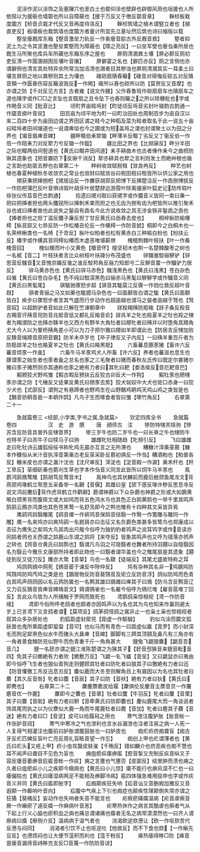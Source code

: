 <!-- { "loadSidebar": true } -->
　　泥涂作泥以涂饰之及塞隟穴也垩白土也塈仰涂也壁辟也辟御风雨也垣援也人所依阻以为援衞也墙鄣也所以自障蔽也【援于万反又于倦反鄣音章】
　　榦桢板栽度圜方【桢音贞栽才代反又音再度待洛反】
　　榦桢筑墙之植木谓竪立者也【植直吏反】板墙板也栽筑墙也度圜方者量计所宜先立基址然后筑也诗曰缩版以载
　　墼垒廥厩库东箱【墼音激垒力轨反一作絫廥音脍古外反厩音救】
　　墼者抑泥土为之令其坚激也墼垒累墼而为障蔽也【障之亮反】一曰垒军壁也廥刍槀所居也厩生马所聚也库兵车所藏也东箱东序之屋也
　　屏厕清溷粪土壤【屏必郡反厕初吏反清一作圊溷胡困反壤叶音攘】
　　屏僻宴之名也【僻匹亦反】厕之言侧也亦谓僻侧也清言其处特异余所常当加洁清也溷者目其秽浊也屏厕清溷其实一耳柔土曰壤言屏厕之地以粪秽则其土为壤也
　　碓硙扇隤舂簸【碓音对得悔反硙五对反隤音頽一作匮舂伤容反簸波我反一作飏】碓所以舂也硙所以防【莫贺反又音摩】也亦谓之防【千对反见方言】古者雍【说文作雝】父作舂鲁班作硙扇扇车也隤扇车之道也隤字或作□□之言坠也言既扇之且令坠下也舂则簸之之所以除穅秕也字或作飏音义同【秕音比】
　　顷町界亩畦埓封【町徒顷反埓音劣封叶锄韵古韵通一作窳音庾叶音臾】
　　田百亩为顷平地为町一曰町治田处也周制百步为亩自汉以来二百四十步为亩田边谓之界田区谓之畦今之种稻及菜为畦者取名于此一说五十亩曰畦埓者田间堳道也一说谓庳垣也今之圃或为短盖埓之谓也封谓聚土以为田之分界也【堳音眉庳音婢】
　　疆畔畷伯耒犂锄【畔薄半反畷丁劣反又丁衞反伯一作佰一作陌耒力对反犂力兮反锄一作鉏】
　　疆比田之界也【比频寐反】畔分半田之际也畷两伯间竪道也【黄氏曰畷井田间道】耒手耕曲木也古者倕作耒今之曲把防锹其遗象也【把音霸防下反锹千消反】犂亦耕具也犂之言利则发土而絶艸根也锄之言助也助苗去秽也右章第二十
　　种树收敛赋税租【敛良冉反】
　　种艺也树植也春夏种植秋冬收敛农之常业也敛财曰赋敛谷曰税田税曰租皆所以供公家之用也
　　捃获秉把挿捌杷【捃居运反一作攈获胡郭反把博下反挿楚洽反一作臿捌博拔反一作防杷蒲巴反叶音惧诗瑕叶胡牙叶居楚辞远游霞叶除离骚家叶狐史记防传瑕叶徐张仪传苴音巴古韵通】
　　拾遗曰捃刈取曰获捃字或作攟音义皆同一束曰秉一把曰把挿者担也两头鑯锐所以挿刺禾束而担之也无齿为捌有齿为杷皆所以推引聚禾谷也或曰挿者凿也此说失之鍫自有臿名今此方说收敛之具无涉金铁非鍫臿之臿也【挿者担也之担丁滥反鑯子廉反担丁甘反黄氏曰臿舂去皮也】
　　桐梓枞防榆椿樗【枞音踪又七恭反防一作松椿丑伦反一作櫄樗一作防音摅】桐即今之白桐木也一名荣梓楸类也一名椅【于竒反】枞叶似柏者也松有黄赤白三种榆白枌也【枌扶云反】椿字或作櫄其音同樗似椿而木虚恶唯堪薪燎
　　槐檀荆棘叶枝扶【叶一作桑槐音回】
　　槐似櫰而叶小又黄色【櫰音怀】檀坚韧木也荆一名楚棘酸枣之树也一名樲【音二】叶枝扶者言比众树枝叶扶疎分布茂盛也
　　骍騩骓駮骊駵驴【骍思营反騩音又音愧京媚反骓之谁反駮邦角反骊力知郎兮二反駵音畱一作驑驴力居反】
　　骍马黄赤色也【黄氏曰骍马赤色】騩浅黑色也【黄氏曰浅黑】苍白杂色曰骓【黄氏曰苍白杂毛】色不纯曰駮深黑色曰骊赤马黑髦曰駵駵字或作驑音义同【黄氏曰黑髦尾】
　　骐駹驰骤怒步超【骐音其駹莫江反骤一作驺仕救反超叶音趋】
　　骐者青骊之马文如綦也駹骢马杂色也一曰面颡皆白谓之駹【黄氏曰面颡皆白】疾步曰骤怒步者言其气盛而行步动作也超逾越也谓马之骏者逾越于驽也【驽音奴】以超韵驴者音如此已解在竺谏朝章中
　　牂羖羯羠防羝羭【牂子桑反羖音古羯音讦羠音兕防音兆羝音低又都礼反羭音俞】牂呉羊之牝也羖夏羊之牡也羖之犗者为羯谓防之也羠亦騬羊也又西方有野羊大角牡者曰羱牝者曰羠并以时堕角其羱角尤大今人以为鞌桥羠角差小可以为刀子把尔雅曰羱如羊即谓此也【防居言反犗加败反騬音绳羱音原把音霸】防羊未卒岁也【卒子律反又子内反】一曰羠羊重百斤者为防羝牂羊之牡也羭夏羊之牡也【黄氏曰羭黑羝】
　　六畜蕃息豚豕猪【畜许六反蕃音烦豕一作彘】
　　六畜牛马羊豕鸡犬人所畜【许六反】养者也蕃滋也息生也豚谓豕之始生者也豕者彘之总名也豕之三毛聚者曰猪而春秋左氏传曰既定尔娄猪尔雅曰豕子猪然则亦其通称也豕之絶有力者曰其牝曰豝【娄洛侯反音厄豝音巴】
　　豭豮狡犬野鸡雏【豭古暇反豮扶云反狡古卯反犬一作狗】
　　豭牡豕也豮犗豕亦谓之防【弋棰反又徒果反黄氏曰豮豕去势】狡犬匈奴中大犬也钜口赤身一曰狡少犬也【式邵反】谓狗之有悬蹄者也野鸡生在山野鷮鸡鹖鸡天鸡山鸡之类皆是也【鷮音骄鹖音曷一本鹖作鹍】凡鸟子生而啄食者皆曰雏【啄竹角反】
　　右章第二十一

　　急就篇卷三
<经部,小学类,字书之属,急就篇>
　　钦定四库全书
　　急就篇卷四　　　　　　汉　史　游　撰
　　唐　顔师古　注
　　犙防特犗羔犊驹【犙苏含反防音具普外反犗音界】
　　犙三岁牛也防二岁牛也一曰长脊之牛也犗防牛也特羊子曰羔牛子曰犊马子曰驹
　　雄雌牝牡相随趋【牝频引反】
　　飞曰雄雌走曰牝牡诗云雄狐绥绥书称牝鸡无晨亦互言之无所滞也
　　糟糠汁滓槀莝蒭【糠本作穅俗从米汁音执滓音第槀古老反莝采卧反蒭初俱反一作刍】糟酒粕也【粕普各反】糠米皮也亦谓之蛊汁沈也【沈尺审反】滓淀也【淀音殿一作澼】槀禾秆也【秆工旱反】莝细斫槀也蒭刈生草也字本作刍音义同言此皆所以饲牛马羊豕也
　　鳯爵鸿鹄鴈鹜雉【鹄胡笃反鹜音木】
　　鳯神鸟也其状麟前而鹿后虵颈鱼尾龙文背燕颔鸡喙鹤立鸳思五采备举一名鶠【音偃】其雌曰皇【颔下感反喙许秽反思息寺反说文鸿前麐后背作虎背鹤立作鹳颡】爵谓神爵以下众杂爵也神爵之形或大如鷃黄喉白颈黑背而腹斑文或大如鸠而背五色鸿水鸟也其色正白鹄黄鹄也一举千里其鸣声鹄鹄云鴈亦鸿类也其色苍黑鹜一名舒凫即今之鸭也雉有十四种其文采皆异焉
　　鹰鹞鸨鸹翳雕尾【鹞音燿一作鹆鸨音保鸹音括翳一作鹥一作鷩雕与雕同一作雕】鹰一名来鸠亦曰爽鸠鹞一名题肩亦曰击征又名负爵色类甚多皆鸷鸟也郑康成以击征为鹰失之矣鸨大鸟其肉出尺胾今俗呼为独豹豹者鸨声之讹耳鸨字或作音读亦同鸹者鸧也关西谓之鸹鹿山东谓之鸹将【来夺反】皆象其鸣声也又呼为错落亦鸧声之转也【鸧音仓黄氏曰鸹鹘也】翳谓凡鸟羽之可隐翳者也舞者所持羽翿以自隐翳因名为翳云今雅乐文康部所持者即此物也一曰翳者谓华盖也今之雉尾扇是其遗象【翿徒到反又徒刀反】雕亦大鸷【音挚】鸟也一名鷻【徒端反】其尾尤盛故特称之耳
　　鸠鸽鹑鴳中网死【鴳音晏于谏反中陟仲反】
　　鸠有杂种其名非一鸠鶌鸠防鸠鷑鸠防鸠鸤鸠之类是也【鶌居物反防音葵鷑音及钜立反防音浮】鸽似防鸠而色青白其鸣声鸽鸽因以名云鹑防属也一名鹩其雄曰鶛雌曰庳其子曰鳼【防乌含反鹩音辽又力召反鶛音皆庳音婢鳼音文】鴳谓鴳雀也一名雇今俗呼为鴳烂堆【雇音扈堆丁回反】言此众鸟皆为人所捕触于罗网而致死也
　　鸢鹊鸱枭惊相视【鸢一作防音缘】
　　鸢即今俗所呼老鸱者也鹊者亦因鸣声以为名也其为鸟也知来作巢则避太岁上已言鸢下又言鸱者谓【莫项反】鸱茅鸱怪鸱之属非止一也枭土枭也惊相视者叙其众多杂居处也
　　豹狐距虚豺犀兕【距虚一作駏驉】
　　豹似乌涂而圜文狐妖兽也鬼所乘距虚即蛩蛩【音卭】也似马而有青色一曰距虚似驘【音罗】而小豺深毛而狗足犀黑色似水牛而猪头大鼻庳【音婢】脚脚有三蹄其顶頟及鼻凡有三角亦有一角者善食棘防兕似野牛而色青重千斤一角角甚大
　　貍兔飞鼯狼麋【鼯音吾音几】
　　貍一名豾亦谓之貔江淮陈楚谓之为猍其子【豾音邳猍音来貔音毗音四】免其子曰嬎絶有力者欣【嬎敷万反】飞鼯一名飞蠝【音垒】又曰鼯鼠亦曰夷由即今俗呼飞生者也狼似青狗走则健顾其牡者曰防牝者曰狼其子曰獥絶有力者曰迅【防音懽獥工吊反迅息刃反】麋似鹿而大冬至则解角目上有眉因以为名也其牡者曰麔【其久反音咎】牝者曰麎【音辰】其子曰防【音袄】絶有力者曰狄【黄氏曰即麂也】
　　右章第二十二
　　麇麈麖麀皮给履【麇俱伦反麈音主麖音京一作麠麀音优一作鹿】
　　麇即今之麞也【音章】牡者曰麌【牛羽反】牝者曰麜【音栗】其子曰麆【音助】絶有力者曰豣【音牵黄氏曰防即麏也】麈似鹿尾大而一角谈说者饰其尾而执之以为仪麖似大鹿一角而牛尾鹿牡者曰麚【音加】牝者曰麀其子麛【音迷】絶有力者曰□【音坚】皮可以给履舄之用也
　　寒气泄注腹胪胀【胀音帐一作张胪音闾】
　　寒气中寒冷之气也泄利也言水谷漏泄也注者注易之病一人死一人复得气相灌注也腹前曰胪胀谓腹鼓胀也一曰胪皮也
　　痂疕疥疠痴聋盲【痂古牙反疕匹婢反盲叶亡亮反周礼盲眡音望一作忘】
　　痂创上甲也疕谓薄者也【黄氏曰疕头又疮上甲】疥小虫攻齧皮肤漼【千贿反】错如麟介也疠恶疾也痴不慧也耳不闻声曰聋目不见色为盲也
　　痈疽瘛疭痿痹痮【瘛音掣又充制反疭音纵又子容反痿音萎痹音庇痮音帐一作疢】痈之言壅也气壅否【皮鄙反】结里肿而溃也痈之久者曰疽瘛疭小儿之疾即今癎病也【黄氏曰小儿惊】痿不能行也痹风湿不仁也一曰痿偏枯也【黄氏曰痿湿病两足不能相及痹脚冷病】痮四体强急难用屈申也字或作疢音义并同【黄氏曰痮即胀字】
　　疝瘕颠疾狂失响【疝音讪又音删瘕加雅反又音遐颠一作癫响叶音向】
　　疝腹中气疾上下引也瘕症也颠疾性理颠倒失常亦谓之狂獝【葵橘反】妄动作也失响者失音不能言也
　　疟瘚瘀痛瘼温病【疟音虐瘚音厥一作癞瘀了遽反瘼一作痳病叶音恙】
　　疟寒热休作之病言其酷虐也瘚者气从下起上行义心脇也瘀积血之病也痛总谓诸痛也瘼者无名之病常漠漠然也一曰齐人谓瘵病曰瘼【瘵侧介反】温病病于温气者也
　　消渴欧逆欬懑让【欧一作呕欬苦代反懑与闷同】
　　消渴者引饮不止也呕逆吐【他故反】而不下食也欬【一作瘷先豆反】也懑烦闷也让大便节蕰积而利也【蕰于粉反】
　　瘅热瘘痔眵□防【瘅音亶瘘音漏痔音歭眵充支反□音蔑一作防防音谅】

